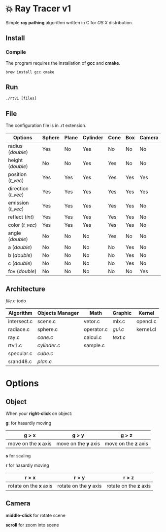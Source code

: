 # 💥 Ray Tracer v1

Simple **ray pathing** algorithm written in C for _OS X_ distribution.

## Install

### Compile

The program requires the installation of **gcc** and **cmake**.

```shell
brew install gcc cmake
```
## Run

```shell
./rtv1 [files]
```

## File

The configuration file is in _.rt_ extension.

| Options       	 | Sphere	 | Plane	| Cylinder	| Cone	| Box	| Camera	|
| ------------------ | --------- | -------- | --------- | ----- | ----- | --------- |
| radius (_double_)	 | Yes		 | No		| Yes		| No	| No	| No		|
| height (_double_)	 | No		 | No		| Yes 		| Yes	| No	| No		|
| position (_t_vec_) | Yes		 | Yes		| Yes		| Yes	| Yes	| Yes 		|
| direction (_t_vec_)| Yes		 | Yes		| Yes		| Yes	| Yes	| Yes		|
| emission (_t_vec_) | Yes		 | Yes		| Yes		| Yes	| Yes	| No		|
| reflect (_int_)    | Yes		 | Yes		| Yes		| Yes	| Yes	| No		|
| color (_t_vec_)	 | Yes		 | Yes		| Yes		| Yes	| Yes	| No		|
| angle (_double_)	 | No		 | No		| No		| Yes	| No	| No		|
| a (_double_)		 | No		 | No		| No		| No	| Yes	| No		|
| b (_double_)		 | No		 | No		| No		| No	| Yes	| No		|
| c (_double_)		 | No		 | No		| No		| No	| Yes	| No		|
| fov (_double_)	 | No		 | No		| No		| No	| No	| Yes		|

## Architecture

_file.c_ todo

| Algorithm     | Objects Manager   | Math         | Graphic   | Kernel     |
| ------------- | ----------------- | ------------ | --------- | ---------- |
| intersect.c   | scene.c           | vetor.c      | mlx.c     | opencl.c   |
| radiace.c     | sphere.c          | operator.c   | _gui.c_   | kernel.cl  |
| ray.c         | _cone.c_          | calcul.c     | _text.c_  |            |
| rtv1.c        | _cylinder.c_      | sample.c     |           |            |
| specular.c    | _cube.c_          |              |           |            |
| srand48.c     | _plan.c_          |              |           |            |

# Options

## Object

When your **right-click** on object:

**g**: for hasardly moving

| g > x                  | g > y                  | g > z                  |
| ---------------------- | ---------------------- | ---------------------- |
| move on the **x** axis | move on the **y** axis | move on the **z** axis |

**s** for scaling

**r** for hasardly moving

| r > x                    | r > y                    | r > z                    |
| ------------------------ | ------------------------ | ------------------------ |
| rotate on the **x** axis | rotate on the **y** axis | rotate on the **z** axis |

## Camera

**middle-click** for rotate scene

**scroll** for zoom into scene
